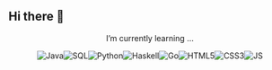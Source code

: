 <h2>Hi there 👋</h2>

<p align="center">I’m currently learning ...</p>

<p align="center" style="display:flex; justify-content: center; flex-wrap: wrap;">
<span></span>
<img alt="Java" src="https://img.shields.io/badge/java-%23424c50?style=for-the-badge&logoColor=white"/><span> </span>
<img alt="SQL" src="https://img.shields.io/badge/sql-%2350616d?style=for-the-badge&logo=sql&logoColor=white"/><span></span>
<img alt="Python" src="https://img.shields.io/badge/python-%234c8dae?style=for-the-badge&logo=python&logoColor=white"/><span></span>
<img alt="Haskell" src="https://img.shields.io/badge/haskell-%236b6882.svg?style=for-the-badge&logo=haskell&logoColor=white"/><span></span>
<img alt="Go" src="https://img.shields.io/badge/go-%23c89b40?style=for-the-badge&logo=go&logoColor=white"/><span></span>
<img alt="HTML5" src="https://img.shields.io/badge/html5-%235d513c.svg?style=for-the-badge&logo=html5&logoColor=white"/><span></span>
<img alt="CSS3" src="https://img.shields.io/badge/css3-%23549688.svg?style=for-the-badge&logo=css3&logoColor=white"/><span></span>
<img alt="JS" src="https://img.shields.io/badge/javascript-%2375878a.svg?style=for-the-badge&logo=javascript&logoColor=white"/><span></span>
</p>

<!--
**leyu7/leyu7** is a ✨ _special_ ✨ repository because its `README.md` (this file) appears on your GitHub profile.

Here are some ideas to get you started:

- 🔭 I’m currently working on ...
- 🌱 I’m currently learning ...
- 👯 I’m looking to collaborate on ...
- 🤔 I’m looking for help with ...
- 💬 Ask me about ...
- 📫 How to reach me: ...
- 😄 Pronouns: ...
- ⚡ Fun fact: ...
-->
